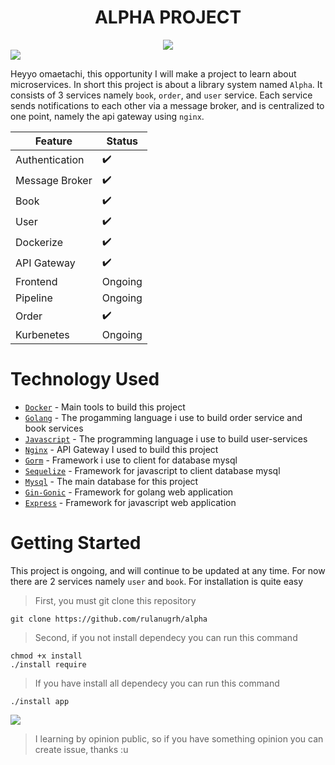 <h1 align="center"> ALPHA PROJECT </h1>
<div align="center">
    <img src="https://wallpapercave.com/wp/wp2763910.gif" />
</div>

<img src="https://user-images.githubusercontent.com/73097560/115834477-dbab4500-a447-11eb-908a-139a6edaec5c.gif">

Heyyo omaetachi, this opportunity I will make a project to learn about microservices. In short this project is about a library system named `Alpha`. It consists of 3 services namely `book`, `order`, and `user` service. Each service sends notifications to each other via a message broker, and is centralized to one point, namely the api gateway using `nginx`.

| Feature             | Status              | 
|---------------------|---------------------|
| Authentication      | :heavy_check_mark:  |
| Message Broker      | :heavy_check_mark:  |
| Book                | :heavy_check_mark:  |
| User                | :heavy_check_mark:  |
| Dockerize           | :heavy_check_mark:  |
| API Gateway         | :heavy_check_mark:  |
| Frontend            | Ongoing             |
| Pipeline            | Ongoing             |
| Order               | :heavy_check_mark:  |
| Kurbenetes          | Ongoing             |

# Technology Used
- [`Docker`](https://www.docker.com) - Main tools to build this project
- [`Golang`](https://go.dev) - The progamming language i use to build order service and book services
- [`Javascript`](https://developer.mozilla.org/en-US/docs/Web/javascript) - The programming language i use to build user-services
- [`Nginx`](https://www.nginx.com/) - API Gateway I used to build this project
- [`Gorm`](https://gorm.io/gorm) - Framework i use to client for database mysql
- [`Sequelize`](https://sequelize.org) - Framework for javascript to client database mysql
- [`Mysql`](https://www.mysql.com) - The main database for this project
- [`Gin-Gonic`](https://gin-gonic.com) - Framework for golang web application
- [`Express`](https://google.com) - Framework for javascript web application

# Getting Started
This project is ongoing, and will continue to be updated at any time. For now there are 2 services namely `user` and `book`. For installation is quite easy 

> First, you must git clone this repository
```
git clone https://github.com/rulanugrh/alpha
```
> Second, if you not install dependecy you can run this command
```
chmod +x install
./install require
```
> If you have install all dependecy you can run this command
```
./install app
```
<img src="https://user-images.githubusercontent.com/73097560/115834477-dbab4500-a447-11eb-908a-139a6edaec5c.gif">


> I learning by opinion public, so if you have something opinion you can create issue, thanks :u 